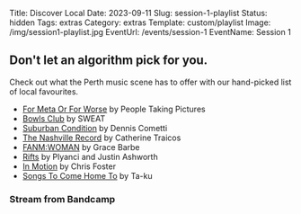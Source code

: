 Title: Discover Local
Date: 2023-09-11
Slug: session-1-playlist
Status: hidden
Tags: extras
Category: extras
Template: custom/playlist
Image: /img/session1-playlist.jpg
EventUrl: /events/session-1
EventName: Session 1

## Don't let an algorithm pick for you.
Check out what the Perth music scene has to offer with our hand-picked list of local favourites.

- [For Meta Or For Worse](https://peopletakingpictures.bandcamp.com/album/for-meta-or-for-worse) by People Taking Pictures
- [Bowls Club](https://sweatbandgals.bandcamp.com/track/bowls-club) by SWEAT
- [Suburban Condition](https://denniscometti.bandcamp.com/album/suburban-condition-2) by Dennis Cometti
- [The Nashville Record](https://catherinetraicos.bandcamp.com/album/the-nashville-record) by Catherine Traicos
- [FANM:WOMAN](https://gracebarbe.bandcamp.com/album/fanm-woman) by Grace Barbe
- [Rifts](https://plyancijustinashworth.bandcamp.com/album/rifts) by Plyanci and Justin Ashworth
- [In Motion](https://chrisfostermusic.bandcamp.com/album/in-motion-2) by Chris Foster
- [Songs To Come Home To](https://takuakaflip.bandcamp.com/album/songs-to-come-home-to-2) by Ta-ku

### Stream from Bandcamp
